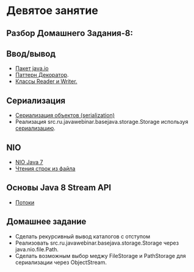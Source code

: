 
# Девятое занятие

## Разбор Домашнего Задания-8:

## Ввод/вывод
- <a href="http://www.intuit.src.ru/studies/courses/16/16/lecture/27133">Пакет java.io</a>
- <a href="http://src.ru.wikipedia.org/wiki/Декоратор_(шаблон_проектирования)">Паттерн Декоратор</a>.
- <a href="http://www.intuit.src.ru/studies/courses/16/16/lecture/27133?page=4">Классы Reader и Writer.</a>
 
## Сериализация
- <a href="http://www.intuit.src.ru/studies/courses/16/16/lecture/27133?page=3">Сериализация объектов (serialization)</a>
- Реализация src.ru.javawebinar.basejava.storage.Storage используя <a href="https://habrahabr.src.ru/post/60317/">сериализацию</a>.
 
## NIO
- <a href="http://www.quizful.net/post/java-nio-tutorial">NIO Java 7</a>
- <a href="https://habrahabr.src.ru/post/269667/">Чтения строк из файла</a>

## Основы Java 8 Stream API
- <a href="http://devcolibri.com/4274#t7">Потоки</a>

## Домашнее задание
- Сделать рекурсивный вывод каталогов с отступом
- Реализовать src.ru.javawebinar.basejava.storage.Storage через java.nio.file.Path.
- Сделать возможным выбор меджу FileStorage и PathStorage для сериализации через ObjectStream.
